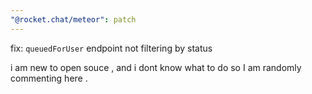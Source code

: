 ```yaml
---
"@rocket.chat/meteor": patch
---
```


fix: `queuedForUser` endpoint not filtering by status

i am new to open souce , and i dont know what to do so I am randomly commenting here . 

